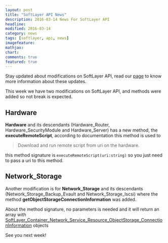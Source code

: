 ```yaml
---
layout: post
title: "SoftLayer API News"
description: 2016-03-14 News For SoftLayer API
headline:
modified: 2016-03-14
category: news
tags: [softlayer, api, news]
imagefeature: 
mathjax: 
chart: 
comments: true
featured: true
---
```


Stay updated about modifications on SoftLayer API, read our [page](/softlayer_updates) to know more information about these updates.

This week we have two modifications on SoftLayer API, and methods were added so not break is expected.

## Hardware

__Hardware__ and its descendants (Hardware_Router, Hardware_SecurityModule and Hardware_Server) has a new method, the __executeRemoteScript__, according to documentation this method is used to

> Download and run remote script from uri on the hardware.

this method signature is `executeRemoteScript(uri:string)` so you just need to pass a uri to this method.

## Network_Storage

Another modification is for __Network_Storage__ and its descendants (Network_Storage_Backup_Evault and Network_Storage_Iscsi) where the method __getObjectStorageConnectionInformation__ was added.

About the method signature, no parameters is needed and it will return an array with [SoftLayer_Container_Network_Service_Resource_ObjectStorage_ConnectionInformation](http://sldn.softlayer.com/reference/datatypes/SoftLayer_Container_Network_Service_Resource_ObjectStorage_ConnectionInformation) objects

See you next week!
